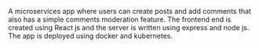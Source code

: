 A microservices app where users can create posts and add comments that also has a simple comments moderation feature. The frontend end is created using React js and the server is written using express and node js. The app is deployed using docker and kubernetes.